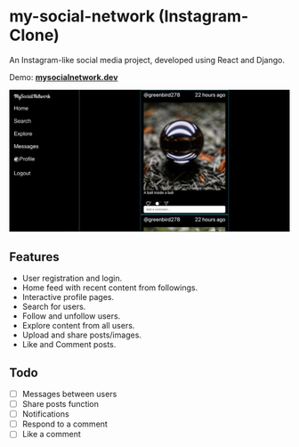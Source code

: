 # my-social-network (Instagram-Clone)
An Instagram-like social media project, developed using React and Django.

Demo: [**mysocialnetwork.dev**](https://mysocialnetwork.dev)

![App Screentshot](./example.png)

## Features

- User registration and login.
- Home feed with recent content from followings.
- Interactive profile pages.
- Search for users.
- Follow and unfollow users.
- Explore content from all users.
- Upload and share posts/images.
- Like and Comment posts.

## Todo

- [ ] Messages between users
- [ ] Share posts function
- [ ] Notifications
- [ ] Respond to a comment
- [ ] Like a comment
